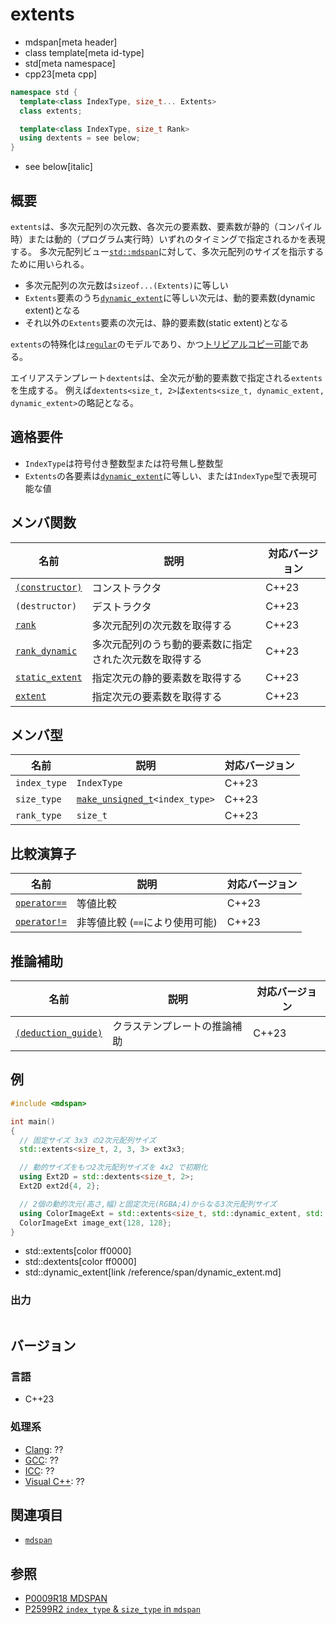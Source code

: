 # extents
* mdspan[meta header]
* class template[meta id-type]
* std[meta namespace]
* cpp23[meta cpp]

```cpp
namespace std {
  template<class IndexType, size_t... Extents>
  class extents;

  template<class IndexType, size_t Rank>
  using dextents = see below;
}
```
* see below[italic]

## 概要
`extents`は、多次元配列の次元数、各次元の要素数、要素数が静的（コンパイル時）または動的（プログラム実行時）いずれのタイミングで指定されるかを表現する。
多次元配列ビュー[`std::mdspan`](mdspan.md)に対して、多次元配列のサイズを指示するために用いられる。

- 多次元配列の次元数は`sizeof...(Extents)`に等しい
- `Extents`要素のうち[`dynamic_extent`](/reference/span/dynamic_extent.md)に等しい次元は、動的要素数(dynamic extent)となる
- それ以外の`Extents`要素の次元は、静的要素数(static extent)となる

`extents`の特殊化は[`regular`](/reference/concepts/regular.md)のモデルであり、かつ[トリビアルコピー可能](/reference/type_traits/is_trivially_copyable.md)である。

エイリアステンプレート`dextents`は、全次元が動的要素数で指定される`extents`を生成する。
例えば`dextents<size_t, 2>`は`extents<size_t, dynamic_extent, dynamic_extent>`の略記となる。


## 適格要件

- `IndexType`は符号付き整数型または符号無し整数型
- `Extents`の各要素は[`dynamic_extent`](/reference/span/dynamic_extent.md)に等しい、または`IndexType`型で表現可能な値


## メンバ関数

| 名前 | 説明 | 対応バージョン |
|------|------|----------------|
| [`(constructor)`](extents/op_constructor.md.nolink) | コンストラクタ | C++23 |
| `(destructor)`  | デストラクタ   | C++23 |
| [`rank`](extents/rank.md.nolink) | 多次元配列の次元数を取得する | C++23 |
| [`rank_dynamic`](extents/rank_dynamic.md.nolink) | 多次元配列のうち動的要素数に指定された次元数を取得する | C++23 |
| [`static_extent`](extents/static_extent.md.nolink) | 指定次元の静的要素数を取得する | C++23 |
| [`extent`](extents/extent.md.nolink) | 指定次元の要素数を取得する | C++23 |


## メンバ型

| 名前 | 説明 | 対応バージョン |
|------|------|----------------|
| `index_type` | `IndexType` | C++23 |
| `size_type`  | [`make_unsigned_t`](/reference/type_traits/make_unsigned.md)`<index_type>` | C++23 |
| `rank_type`  | `size_t` | C++23 |


## 比較演算子

| 名前 | 説明 | 対応バージョン |
|------|------|----------------|
| [`operator==`](extents/op_equal.md.nolink) | 等値比較 | C++23 |
| [`operator!=`](extents/op_equal.md.nolink) | 非等値比較 (`==`により使用可能) | C++23 |


## 推論補助

| 名前 | 説明 | 対応バージョン |
|------|------|----------------|
| [`(deduction_guide)`](extents/op_deduction_guide.md.nolink) | クラステンプレートの推論補助 | C++23 |


## 例
```cpp example
#include <mdspan>

int main()
{
  // 固定サイズ 3x3 の2次元配列サイズ
  std::extents<size_t, 2, 3, 3> ext3x3;

  // 動的サイズをもつ2次元配列サイズを 4x2 で初期化
  using Ext2D = std::dextents<size_t, 2>;
  Ext2D ext2d{4, 2};

  // 2個の動的次元(高さ,幅)と固定次元(RGBA;4)からなる3次元配列サイズ
  using ColorImageExt = std::extents<size_t, std::dynamic_extent, std::dynamic_extent, 4>;
  ColorImageExt image_ext{128, 128};
}
```
* std::extents[color ff0000]
* std::dextents[color ff0000]
* std::dynamic_extent[link /reference/span/dynamic_extent.md]

### 出力
```
```


## バージョン
### 言語
- C++23

### 処理系
- [Clang](/implementation.md#clang): ??
- [GCC](/implementation.md#gcc): ??
- [ICC](/implementation.md#icc): ??
- [Visual C++](/implementation.md#visual_cpp): ??


## 関連項目
- [`mdspan`](mdspan.md)


## 参照
- [P0009R18 MDSPAN](https://www.open-std.org/jtc1/sc22/wg21/docs/papers/2022/p0009r18.html)
- [P2599R2 `index_type` & `size_type` in `mdspan`](https://www.open-std.org/jtc1/sc22/wg21/docs/papers/2022/p2599r2.pdf)
